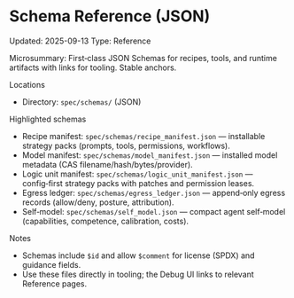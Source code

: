 # Schema Reference (JSON)
Updated: 2025-09-13
Type: Reference

Microsummary: First‑class JSON Schemas for recipes, tools, and runtime artifacts with links for tooling. Stable anchors.

Locations
- Directory: `spec/schemas/` (JSON)

Highlighted schemas
- Recipe manifest: `spec/schemas/recipe_manifest.json` — installable strategy packs (prompts, tools, permissions, workflows).
- Model manifest: `spec/schemas/model_manifest.json` — installed model metadata (CAS filename/hash/bytes/provider).
- Logic unit manifest: `spec/schemas/logic_unit_manifest.json` — config‑first strategy packs with patches and permission leases.
- Egress ledger: `spec/schemas/egress_ledger.json` — append‑only egress records (allow/deny, posture, attribution).
- Self‑model: `spec/schemas/self_model.json` — compact agent self‑model (capabilities, competence, calibration, costs).

Notes
- Schemas include `$id` and allow `$comment` for license (SPDX) and guidance fields.
- Use these files directly in tooling; the Debug UI links to relevant Reference pages.

